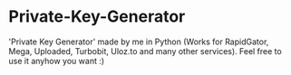 # Private-Key-Generator
'Private Key Generator' made by me in Python (Works for RapidGator, Mega, Uploaded, Turbobit, Uloz.to and many other services). Feel free to use it anyhow you want :)
